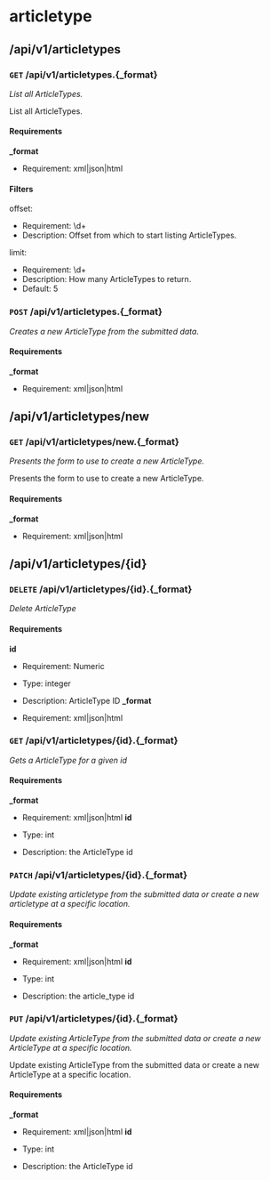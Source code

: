 # articletype #

## /api/v1/articletypes ##

### `GET` /api/v1/articletypes.{_format} ###

_List all ArticleTypes._

List all ArticleTypes.

#### Requirements ####

**_format**

  - Requirement: xml|json|html

#### Filters ####

offset:

  * Requirement: \d+
  * Description: Offset from which to start listing ArticleTypes.

limit:

  * Requirement: \d+
  * Description: How many ArticleTypes to return.
  * Default: 5


### `POST` /api/v1/articletypes.{_format} ###

_Creates a new ArticleType from the submitted data._

#### Requirements ####

**_format**

  - Requirement: xml|json|html


## /api/v1/articletypes/new ##

### `GET` /api/v1/articletypes/new.{_format} ###

_Presents the form to use to create a new ArticleType._

Presents the form to use to create a new ArticleType.

#### Requirements ####

**_format**

  - Requirement: xml|json|html


## /api/v1/articletypes/{id} ##

### `DELETE` /api/v1/articletypes/{id}.{_format} ###

_Delete ArticleType_

#### Requirements ####

**id**

  - Requirement: Numeric
  - Type: integer
  - Description: ArticleType ID
**_format**

  - Requirement: xml|json|html


### `GET` /api/v1/articletypes/{id}.{_format} ###

_Gets a ArticleType for a given id_

#### Requirements ####

**_format**

  - Requirement: xml|json|html
**id**

  - Type: int
  - Description: the ArticleType id


### `PATCH` /api/v1/articletypes/{id}.{_format} ###

_Update existing articletype from the submitted data or create a new articletype at a specific location._

#### Requirements ####

**_format**

  - Requirement: xml|json|html
**id**

  - Type: int
  - Description: the article_type id


### `PUT` /api/v1/articletypes/{id}.{_format} ###

_Update existing ArticleType from the submitted data or create a new ArticleType at a specific location._

Update existing ArticleType from the submitted data or create a new ArticleType at a specific location.

#### Requirements ####

**_format**

  - Requirement: xml|json|html
**id**

  - Type: int
  - Description: the ArticleType id
